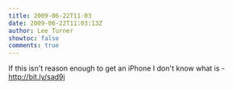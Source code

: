 ```yaml
---
title: 2009-06-22T11-03
date: 2009-06-22T11:03:13Z
author: Lee Turner
showtoc: false
comments: true
---
```


If this isn't reason enough to get an iPhone I don't know what is - http://bit.ly/sad9j

